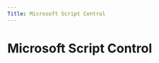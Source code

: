 ```yaml
---
Title: Microsoft Script Control
---
```



Microsoft Script Control
========================

<!-- TOC -->
